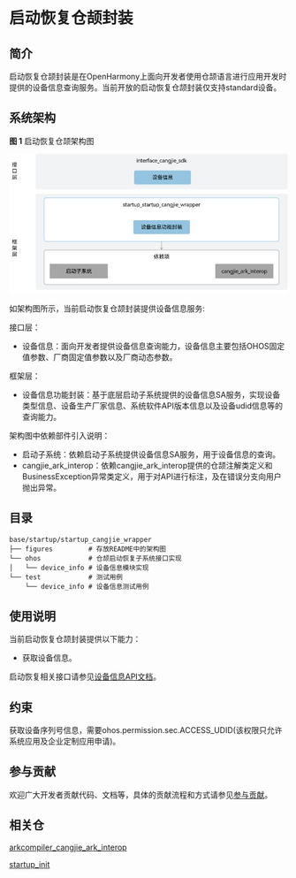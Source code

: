# 启动恢复仓颉封装

## 简介

启动恢复仓颉封装是在OpenHarmony上面向开发者使用仓颉语言进行应用开发时提供的设备信息查询服务。当前开放的启动恢复仓颉封装仅支持standard设备。

## 系统架构

**图 1** 启动恢复仓颉架构图

![启动恢复仓颉架构图](figures/startup_cangjie_wrapper_architecture_zh.png)

如架构图所示，当前启动恢复仓颉封装提供设备信息服务:

接口层：

- 设备信息：面向开发者提供设备信息查询能力，设备信息主要包括OHOS固定值参数、厂商固定值参数以及厂商动态参数。

框架层：

- 设备信息功能封装：基于底层启动子系统提供的设备信息SA服务，实现设备类型信息、设备生产厂家信息、系统软件API版本信息以及设备udid信息等的查询能力。

架构图中依赖部件引入说明：
- 启动子系统：依赖启动子系统提供设备信息SA服务，用于设备信息的查询。
- cangjie_ark_interop：依赖cangjie_ark_interop提供的仓颉注解类定义和BusinessException异常类定义，用于对API进行标注，及在错误分支向用户抛出异常。


## 目录

```
base/startup/startup_cangjie_wrapper
├── figures         # 存放README中的架构图
└── ohos            # 仓颉启动恢复子系统接口实现
│   └── device_info # 设备信息模块实现
└── test            # 测试用例
    └── device_info # 设备信息测试用例
```

## 使用说明

当前启动恢复仓颉封装提供以下能力：

- 获取设备信息。

启动恢复相关接口请参见[设备信息API文档](https://gitcode.com/openharmony-sig/arkcompiler_cangjie_ark_interop/blob/master/doc/API_Reference/source_zh_cn/apis/BasicServicesKit/cj-apis-device_info.md)。

## 约束

获取设备序列号信息，需要ohos.permission.sec.ACCESS_UDID(该权限只允许系统应用及企业定制应用申请)。

## 参与贡献

欢迎广大开发者贡献代码、文档等，具体的贡献流程和方式请参见[参与贡献](https://gitcode.com/openharmony/docs/blob/master/zh-cn/contribute/%E5%8F%82%E4%B8%8E%E8%B4%A1%E7%8C%AE.md)。

## 相关仓

[arkcompiler_cangjie_ark_interop](https://gitcode.com/openharmony-sig/arkcompiler_cangjie_ark_interop)

[startup_init](https://gitcode.com/openharmony/startup_init)

